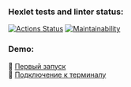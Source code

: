 ### Hexlet tests and linter status:

[![Actions Status](https://github.com/Asankhey/python-project-49/actions/workflows/hexlet-check.yml/badge.svg)](https://github.com/Asankhey/python-project-49/actions)
[![Maintainability](https://api.codeclimate.com/v1/badges/daed4b2aed51284a46a6/maintainability)](https://codeclimate.com/github/Asankhey/python-project-49/maintainability)

### Demo:

🎥 [Первый запуск](https://asciinema.org/a/Q6ccqjUOVoNQklq1gsIub1PdT)  
🎥 [Подключение к терминалу](https://asciinema.org/connect/a88a2cdd-decc-464c-a2fc-1852562ad75d)
